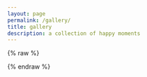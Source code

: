 ```yaml
---
layout: page
permalink: /gallery/
title: gallery
description: a collection of happy moments
---
```


<div id="instafeed">
</div>

{% raw %}
<script type="text/javascript">
  var userFeed = new Instafeed({
    get: 'user',
    userId: '709888312',
    accessToken: '709888312.1677ed0.643556082f774753907aefb0c411681a',
    template: '{{caption}} {{location}} &hearts; {{likes}}<div class="story"><div class="thumbnail"><a href="{{link}}" target="_blank"><img src="{{image}}" /></div></div>',
    limit: 300,
  });
  userFeed.run();
</script>
{% endraw %}
